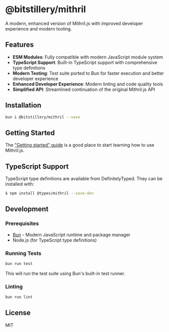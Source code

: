 # @bitstillery/mithril

A modern, enhanced version of Mithril.js with improved developer experience and modern tooling.

## Features

- **ESM Modules**: Fully compatible with modern JavaScript module system
- **TypeScript Support**: Built-in TypeScript support with comprehensive type definitions
- **Modern Testing**: Test suite ported to Bun for faster execution and better developer experience
- **Enhanced Developer Experience**: Modern linting and code quality tools
- **Simplified API**: Streamlined continuation of the original Mithril.js API

## Installation

```bash
bun i @bitstillery/mithril --save
```

## Getting Started

The ["Getting started" guide](https://mithril.js.org/#getting-started) is a good place to start learning how to use Mithril.js.

## TypeScript Support

TypeScript type definitions are available from DefinitelyTyped. They can be installed with:

```bash
$ npm install @types/mithril --save-dev
```

## Development

### Prerequisites

- [Bun](https://bun.sh/) - Modern JavaScript runtime and package manager
- Node.js (for TypeScript type definitions)

### Running Tests

```bash
bun run test
```

This will run the test suite using Bun's built-in test runner.

### Linting

```bash
bun run lint
```

## License

MIT
